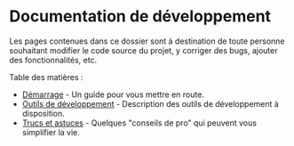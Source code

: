 # Documentation de développement

Les pages contenues dans ce dossier sont à destination de toute personne souhaitant modifier le code source du projet, y corriger des bugs, ajouter des fonctionnalités, etc.

Table des matières :

- [Démarrage](./demarrage.md) - Un guide pour vous mettre en route.
- [Outils de développement](./outils.md) - Description des outils de développement à disposition.
- [Trucs et astuces](./trucs-et-astuces.md) - Quelques "conseils de pro" qui peuvent vous simplifier la vie.
